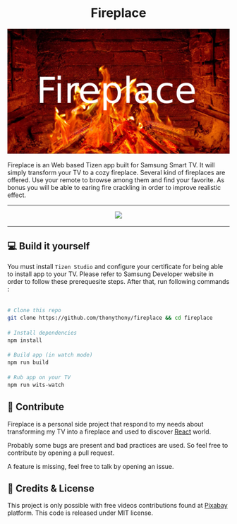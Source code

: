 <h1><center>Fireplace</center></h1>

<center><img src="./icon.jpg" /></center>

Fireplace is an Web based Tizen app built for Samsung Smart TV. It will simply transform your TV to a cozy fireplace. Several kind of fireplaces are offered. Use your remote to browse among them and find your favorite. As bonus you will be able to earing fire crackling in order to improve realistic effect.

---

<center><img src="./demo.gif" /></center>

---

## :computer: Build it yourself

You must install `Tizen Studio` and configure your certificate for being able to install app to your TV. Please refer to Samsung Developer website in order to follow these prerequesite steps. After that, run following commands :

```bash

# Clone this repo
git clone https://github.com/thonythony/fireplace && cd fireplace

# Install dependencies
npm install

# Build app (in watch mode)
npm run build

# Rub app on your TV
npm run wits-watch

```

## :raising_hand: Contribute

Fireplace is a personal side project that respond to my needs about transforming my TV into a fireplace and used to discover [React](https://reactjs.org/) world.

Probably some bugs are present and bad practices are used. So feel free to contribute by opening a pull request.

A feature is missing, feel free to talk by opening an issue.

## :page_with_curl: Credits & License

This project is only possible with free videos contributions found at [Pixabay](https://pixabay.com/) platform.
This code is released under MIT license.
